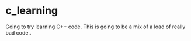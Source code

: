 # c_learning
Going to try learning C++ code. This is going to be a mix of a load of really bad code..
